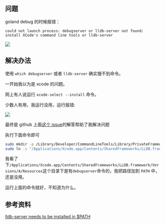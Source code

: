 [//title]: (mac下goland-debug报错debugserver找不到解决办法)
[//englishtitle]: (goland-mac-debugserver-xcode)
[//category]: (mac,goland,xcode,go)
[//tags]: (mac,goland,debug,lldb-server,debugserver)
[//createtime]: (2020-11-07)
[//updatetime]: (2020-11-07)

## 问题

goland debug 的时候报错：

```text
could not launch process: debugserver or lldb-server not found: install XCode's command line tools or lldb-server
```

![](https://cdn.liushiming.cn/img/20201107205257.png)

## 解决办法

使用 `which debugserver` 或者 `lldb-server` 确实搜不到命令。

一开始我以为是 xcode 的问题。

网上有人说运行 `xcode-select --install` 命令。

少数人有用，我运行没用，运行报错:

![](https://cdn.liushiming.cn/img/20201107205619.png)

最终是 github 上面[这个 issue](https://github.com/go-delve/delve/issues/986#issuecomment-394632928)的解答帮助了我解决问题

执行下面命令即可

```bash
sudo mkdir -p /Library/Developer/CommandLineTools/Library/PrivateFrameworks/LLDB.framework/Versions/A/Resources/
sudo ln -s "/Applications/Xcode.app/Contents/SharedFrameworks/LLDB.framework/Versions/A/Resources/debugserver" /Library/Developer/CommandLineTools/Library/PrivateFrameworks/LLDB.framework/Versions/A/Resources/debugserver
```

我看了下`/Applications/Xcode.app/Contents/SharedFrameworks/LLDB.framework/Versions/A/Resources`这个目录下是有`debugserver`命令的，我把路径加到 `PATH` 中，还是没用。

运行上面的命令就好，不知道为什么。

## 参考资料

[lldb-server needs to be installed in \$PATH](https://github.com/go-delve/delve/issues/986)
